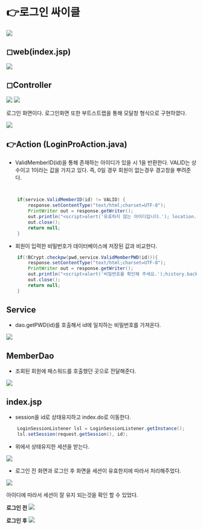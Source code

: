 # 👉**로그인 싸이클**

<img src ="https://user-images.githubusercontent.com/69107255/111981674-53393c00-8b4b-11eb-9146-d6a9e3aac304.png">

## ◻**web(index.jsp)**

<img src ="https://user-images.githubusercontent.com/69107255/111987130-263c5780-8b52-11eb-8450-6e264ad04a65.png">

## ◻**Controller**
<img src ="https://user-images.githubusercontent.com/69107255/111987237-4d932480-8b52-11eb-8494-cc607234ff56.png">

<img src ="https://user-images.githubusercontent.com/69107255/111987298-67346c00-8b52-11eb-920e-210ff1fe13fa.png">

로그인 화면이다. 로그인화면 또한 부트스트랩을 통해 모달창 형식으로 구현하였다. 

<img src ="https://user-images.githubusercontent.com/69107255/111991071-3c004b80-8b57-11eb-8b9e-37dc40cd0c8e.png">

## 👉**Action (LoginProAction.java)**

- ValidMemberID(id)을 통해 존재하는 아이디가 있을 시 1을 반환한다. VALID는 상수이고 1이라는 값을 가지고 있다. 즉, 0일 경우 회원이 없는경우 경고창을 뿌려준다. 

```java


	if(service.ValidMemberID(id) != VALID) {
	    response.setContentType("text/html;charset=UTF-8");
        PrintWriter out = response.getWriter();
        out.println("<script>alert('유효하지 않는 아이디입니다.'); location.href='/ChungChunPrj/views/index.do'; </script>");
        out.close();
        return null;
    }
```

- 회원이 입력한 비밀번호가 데이터베이스에 저장된 값과 비교한다. 
```java
    if(!BCrypt.checkpw(pwd,service.ValidMemberPWD(id))){
        response.setContentType("text/html;charset=UTF-8");
        PrintWriter out = response.getWriter();
        out.println("<script>alert('비밀번호를 확인해 주세요.');history.back();</script>");
        out.close();
        return null;
    }
```

## Service

- dao.getPWD(id)를 호출해서 id에 일치하는 비밀번호를 가져온다. 

<img src="https://user-images.githubusercontent.com/69107255/111989527-3d307900-8b55-11eb-863b-1e1da72004da.png">

## MemberDao

- 조회된 회원에 패스워드를 호출했던 곳으로 전달해준다. 

<img src="https://user-images.githubusercontent.com/69107255/111989879-b039ef80-8b55-11eb-9b57-ca3b5387e64d.png">



## index.jsp

- session을 id로 상태유지하고 index.do로 이동한다.
```java
    LoginSessionListener lsl = LoginSessionListener.getInstance();
    lsl.setSession(request.getSession(), id);
```

- 위에서 상태유지한 세션을 받는다.

<img src ="https://user-images.githubusercontent.com/69107255/111988704-2a697480-8b54-11eb-9b17-e7070cb88e72.png">

- 로그인 전 화면과 로그인 후 화면을 세션이 유효한지에 따라서 처리해주었다.
<img src ="https://user-images.githubusercontent.com/69107255/111988800-4d942400-8b54-11eb-9224-3bc6192a66c4.png">


아이디에 따라서 세션이 잘 유지 되는것을 확인 할 수 있었다.

**로그인 전**
<img src ="https://user-images.githubusercontent.com/69107255/111990242-8208df80-8b56-11eb-998d-885c6dfdc3dd.png">

**로그인 후**
<img src ="https://user-images.githubusercontent.com/69107255/111990701-df049580-8b56-11eb-95cb-b76ff915168a.png">